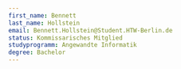 ```yaml
---
first_name: Bennett
last_name: Hollstein
email: Bennett.Hollstein@Student.HTW-Berlin.de
status: Kommissarisches Mitglied
studyprogramm: Angewandte Informatik
degree: Bachelor
---
```

